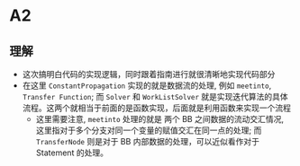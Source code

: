 # A2

## 理解

- 这次搞明白代码的实现逻辑，同时跟着指南进行就很清晰地实现代码部分
- 在这里 `ConstantPropagation` 实现的就是数据流的处理, 例如 `meetinto`, `Transfer Function`; 而 `Solver` 和 `WorkListSolver` 就是实现迭代算法的具体流程。这两个就相当于前面的是函数实现，后面就是利用函数来实现一个流程
  - 这里需要注意, `meetinto` 处理的就是 两个 BB 之间数据的流动交汇情况, 这里指对于多个分支对同一个变量的赋值交汇在同一点的处理; 而 `TransferNode` 则是对于 BB 内部数据的处理，可以近似看作对于 Statement 的处理。